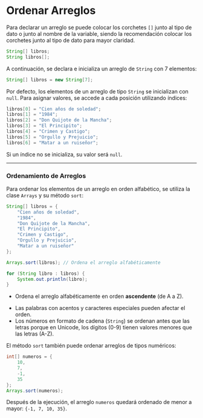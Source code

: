 # Ordenar Arreglos


Para declarar un arreglo se puede colocar los corchetes `[]` junto al tipo de dato o junto al nombre de la variable, siendo la recomendación colocar los corchetes junto al tipo de dato para mayor claridad.

```java
String[] libros;
String libros[];
```

A continuación, se declara e inicializa un arreglo de `String` con 7 elementos:

```java
String[] libros = new String[7];
```

Por defecto, los elementos de un arreglo de tipo `String` se inicializan con `null`. Para asignar valores, se accede a cada posición utilizando índices:

```java
libros[0] = "Cien años de soledad";
libros[1] = "1984";
libros[2] = "Don Quijote de la Mancha";
libros[3] = "El Principito";
libros[4] = "Crimen y Castigo";
libros[5] = "Orgullo y Prejuicio";
libros[6] = "Matar a un ruiseñor";
```

Si un índice no se inicializa, su valor será `null`.

---
### Ordenamiento de Arreglos

Para ordenar los elementos de un arreglo en orden alfabético, se utiliza la clase `Arrays` y su método `sort`:

```java
String[] libros = {
	"Cien años de soledad", 
	"1984", 
	"Don Quijote de la Mancha", 
	"El Principito", 
	"Crimen y Castigo", 
	"Orgullo y Prejuicio", 
	"Matar a un ruiseñor"
};

Arrays.sort(libros); // Ordena el arreglo alfabéticamente

for (String libro : libros) {
	System.out.println(libro);
}
```

* Ordena el arreglo alfabéticamente en orden **ascendente** (de A a Z).
- Las palabras con acentos y caracteres especiales pueden afectar el orden.
- Los números en formato de cadena (`String`) se ordenan antes que las letras porque en Unicode, los dígitos (0-9) tienen valores menores que las letras (A-Z).

El método `sort` también puede ordenar arreglos de tipos numéricos:

```java
int[] numeros = {
	10, 
	7, 
	-1, 
	35
};
Arrays.sort(numeros);
```

Después de la ejecución, el arreglo `numeros` quedará ordenado de menor a mayor: `{-1, 7, 10, 35}`.
